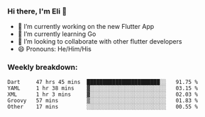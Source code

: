 ### Hi there, I'm Eli 👋
- 🔭 I’m currently working on the new Flutter App
- 🌱 I’m currently learning Go
- 🦄 I’m looking to collaborate with other flutter developers
- 😄 Pronouns: He/Him/His

### Weekly breakdown:
<!--START_SECTION:waka-->
```text
Dart     47 hrs 45 mins  ███████████████████████░░   91.75 % 
YAML     1 hr 38 mins    ▓░░░░░░░░░░░░░░░░░░░░░░░░   03.15 % 
XML      1 hr 3 mins     ▓░░░░░░░░░░░░░░░░░░░░░░░░   02.03 % 
Groovy   57 mins         ▒░░░░░░░░░░░░░░░░░░░░░░░░   01.83 % 
Other    17 mins         ░░░░░░░░░░░░░░░░░░░░░░░░░   00.55 % 
```
<!--END_SECTION:waka-->
